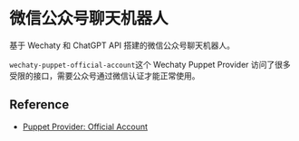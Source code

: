 # 微信公众号聊天机器人

基于 Wechaty 和 ChatGPT API 搭建的微信公众号聊天机器人。

`wechaty-puppet-official-account`这个 Wechaty Puppet Provider 访问了很多受限的接口，需要公众号通过微信认证才能正常使用。

## Reference

- [Puppet Provider: Official Account](https://wechaty.js.org/docs/puppet-providers/official-account)
